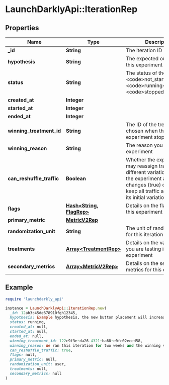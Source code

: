 # LaunchDarklyApi::IterationRep

## Properties

| Name | Type | Description | Notes |
| ---- | ---- | ----------- | ----- |
| **_id** | **String** | The iteration ID | [optional] |
| **hypothesis** | **String** | The expected outcome of this experiment |  |
| **status** | **String** | The status of the iteration: &lt;code&gt;not_started&lt;/code&gt;, &lt;code&gt;running&lt;/code&gt;, &lt;code&gt;stopped&lt;/code&gt; |  |
| **created_at** | **Integer** |  |  |
| **started_at** | **Integer** |  | [optional] |
| **ended_at** | **Integer** |  | [optional] |
| **winning_treatment_id** | **String** | The ID of the treatment chosen when the experiment stopped | [optional] |
| **winning_reason** | **String** | The reason you stopped the experiment | [optional] |
| **can_reshuffle_traffic** | **Boolean** | Whether the experiment may reassign traffic to different variations when the experiment audience changes (true) or must keep all traffic assigned to its initial variation (false). | [optional] |
| **flags** | [**Hash&lt;String, FlagRep&gt;**](FlagRep.md) | Details on the flag used in this experiment | [optional] |
| **primary_metric** | [**MetricV2Rep**](MetricV2Rep.md) |  | [optional] |
| **randomization_unit** | **String** | The unit of randomization for this iteration | [optional] |
| **treatments** | [**Array&lt;TreatmentRep&gt;**](TreatmentRep.md) | Details on the variations you are testing in the experiment | [optional] |
| **secondary_metrics** | [**Array&lt;MetricV2Rep&gt;**](MetricV2Rep.md) | Details on the secondary metrics for this experiment | [optional] |

## Example

```ruby
require 'launchdarkly_api'

instance = LaunchDarklyApi::IterationRep.new(
  _id: 12ab3c45de678910fgh12345,
  hypothesis: Example hypothesis, the new button placement will increase conversion,
  status: running,
  created_at: null,
  started_at: null,
  ended_at: null,
  winning_treatment_id: 122c9f3e-da26-4321-ba68-e0fc02eced58,
  winning_reason: We ran this iteration for two weeks and the winning variation was clear,
  can_reshuffle_traffic: true,
  flags: null,
  primary_metric: null,
  randomization_unit: user,
  treatments: null,
  secondary_metrics: null
)
```

